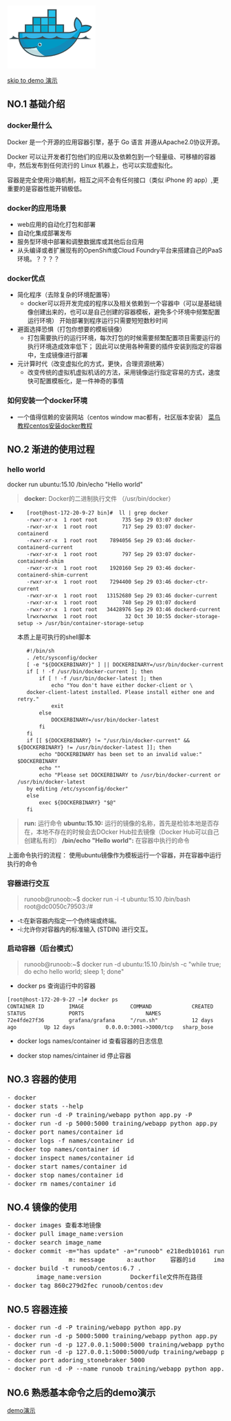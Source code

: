 ![docker](../images/docker_faco.png)

[skip to demo 演示](../002_docker安装操作demo/README.md)
## NO.1 基础介绍

### docker是什么
Docker 是一个开源的应用容器引擎，基于 Go 语言 并遵从Apache2.0协议开源。

Docker 可以让开发者打包他们的应用以及依赖包到一个轻量级、可移植的容器中，然后发布到任何流行的 Linux 机器上，也可以实现虚拟化。

容器是完全使用沙箱机制，相互之间不会有任何接口（类似 iPhone 的 app）,更重要的是容器性能开销极低。


### docker的应用场景
- web应用的自动化打包和部署
- 自动化集成部署发布
- 服务型环境中部署和调整数据库或其他后台应用
- 从头编译或者扩展现有的OpenShift或Cloud Foundry平台来搭建自己的PaaS环境。？？？？


### docker优点
- 简化程序（去除复杂的环境配置等）
    - docker可以将开发完成的程序以及相关依赖到一个容器中（可以是基础镜像创建出来的，也可以是自己创建的容器模板，避免多个环境中频繁配置运行环境）
    开始部署到程序运行只需要短短数秒时间
- 避面选择恐惧（打包你想要的模板镜像）
    -  打包需要执行的运行环境，每次打包的时候需要频繁配置项目需要运行的执行环境造成效率低下；
    因此可以使用各种需要的插件安装到指定的容器中，生成镜像进行部署
- 元计算时代（改变虚拟化的方式，更快，合理资源统筹）
    - 改变传统的虚拟机虚拟机话的方法，采用镜像运行指定容易的方式，速度快可配置模板化，是一件神奇的事情


### 如何安装一个docker环境
- 一个值得信赖的安装网站（centos window mac都有，社区版本安装） [菜鸟教程centos安装docker教程](http://www.runoob.com/docker/centos-docker-install.html)





## NO.2 渐进的使用过程

### hello world

docker run ubuntu:15.10 /bin/echo "Hello world"

> **docker:** Docker的二进制执行文件 （/usr/bin/docker）
   - ```jshelllanguage
        [root@host-172-20-9-27 bin]#  ll | grep docker
        -rwxr-xr-x  1 root root        735 Sep 29 03:07 docker
        -rwxr-xr-x  1 root root        717 Sep 29 03:07 docker-containerd
        -rwxr-xr-x  1 root root    7894056 Sep 29 03:46 docker-containerd-current
        -rwxr-xr-x  1 root root        797 Sep 29 03:07 docker-containerd-shim
        -rwxr-xr-x  1 root root    1920160 Sep 29 03:46 docker-containerd-shim-current
        -rwxr-xr-x  1 root root    7294400 Sep 29 03:46 docker-ctr-current
        -rwxr-xr-x  1 root root   13152680 Sep 29 03:46 docker-current
        -rwxr-xr-x  1 root root        740 Sep 29 03:07 dockerd
        -rwxr-xr-x  1 root root   34428976 Sep 29 03:46 dockerd-current
        lrwxrwxrwx  1 root root         32 Oct 30 10:55 docker-storage-setup -> /usr/bin/container-storage-setup
     ```  
     
     本质上是可执行的shell脚本
      ```jshelllanguage
         #!/bin/sh
         . /etc/sysconfig/docker
         [ -e "${DOCKERBINARY}" ] || DOCKERBINARY=/usr/bin/docker-current
         if [ ! -f /usr/bin/docker-current ]; then
             if [ ! -f /usr/bin/docker-latest ]; then
                 echo "You don't have either docker-client or \
         docker-client-latest installed. Please install either one and retry."
                 exit
             else
                 DOCKERBINARY=/usr/bin/docker-latest
             fi
         fi
         if [[ ${DOCKERBINARY} != "/usr/bin/docker-current" && ${DOCKERBINARY} != /usr/bin/docker-latest ]]; then
             echo "DOCKERBINARY has been set to an invalid value:" $DOCKERBINARY
             echo ""
             echo "Please set DOCKERBINARY to /usr/bin/docker-current or /usr/bin/docker-latest
         by editing /etc/sysconfig/docker"
         else
             exec ${DOCKERBINARY} "$@"
         fi
      ```

> **run:** 运行命令
> **ubuntu:15.10:** 运行的镜像的名称，首先是检验本地是否存在，本地不存在的时候会去DOcker Hub拉去镜像（Docker Hub可以自己创建私有的）
> **/bin/echo "Hello world":** 在容器中执行的命令

上面命令执行的流程：
    使用ubuntu镜像作为模板运行一个容器，并在容器中运行执行的命令
    
    
### 容器进行交互
> runoob@runoob:~$ docker run -i -t ubuntu:15.10 /bin/bash
> root@dc0050c79503:/#

- -t:在新容器内指定一个伪终端或终端。
- -i:允许你对容器内的标准输入 (STDIN) 进行交互。

### 启动容器（后台模式）
> runoob@runoob:~$ docker run -d ubuntu:15.10 /bin/sh -c "while true; do echo hello world; sleep 1; done"

- docker ps 查询运行中的容器
```jshelllanguage
[root@host-172-20-9-27 ~]# docker ps
CONTAINER ID        IMAGE               COMMAND             CREATED             STATUS              PORTS                    NAMES
72e4fde27f36        grafana/grafana     "/run.sh"           12 days ago         Up 12 days          0.0.0.0:3001->3000/tcp   sharp_bose

```
- docker logs names/container id 查看容器的日志信息

- docker stop names/cintainer id 停止容器




## NO.3 容器的使用
<pre>
- docker                                                    查看docker命令
- docker stats --help                                       命令的详细介绍
- docker run -d -P training/webapp python app.py -P         容器端口到主机端口的映射
- docker run -d -p 5000:5000 training/webapp python app.py  区别上面可以执指定映射端口
- docker port names/container id                            查看端口映射情况
- docker logs -f names/container id                         时时查看日志情况
- docker top names/container id                             查看容器应用资源使用情况
- docker inspect names/container id                         底层配置文件信息（json样式）
- docker start names/container id                           启动容器
- docker stop names/container id                            停止容器
- docker rm names/container id                              删除容器(移除容器之前需要停止容器)
</pre>


## NO.4 镜像的使用
<pre>
- docker images 查看本地镜像
- docker pull image_name:version                                            拉取新镜像
- docker search image_name                                                  查询镜像信息
- docker commit -m="has update" -a="runoob" e218edb10161 runoob/ubuntu:v2   提交镜像
                 m: message      a:author    容器的id     image_name:version
- docker build -t runoob/centos:6.7 .                                       构建镜像命令
        image_name:version        Dockerfile文件所在路径
- docker tag 860c279d2fec runoob/centos:dev                                 镜像标签
</pre>

## NO.5 容器连接
<pre>
- docker run -d -P training/webapp python app.py                        容器端口和主机端口映射
- docker run -d -p 5000:5000 training/webapp python app.py              主机端口和容器端口绑定
- docker run -d -p 127.0.0.1:5000:5000 training/webapp python app.py    绑定网络端口 默认绑定tcp端口 可以加/udp指定
- docker run -d -p 127.0.0.1:5000:5000/udp training/webapp python app.py
- docker port adoring_stonebraker 5000                                  快捷查看端口绑定情况
- docker run -d -P --name runoob training/webapp python app.py          创建容器并对其进行重命名
</pre>


## NO.6 熟悉基本命令之后的demo演示
[demo演示](../002_docker安装操作demo/README.md)
